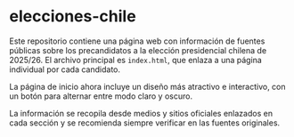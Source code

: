 # elecciones-chile

Este repositorio contiene una página web con información de fuentes públicas sobre los precandidatos a la elección presidencial chilena de 2025/26. El archivo principal es `index.html`, que enlaza a una página individual por cada candidato.

La página de inicio ahora incluye un diseño más atractivo e interactivo, con un botón para alternar entre modo claro y oscuro.

La información se recopila desde medios y sitios oficiales enlazados en cada sección y se recomienda siempre verificar en las fuentes originales.
